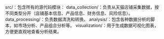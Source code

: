 src/：包含所有的源代码模块：
data_collection/：负责从天猫店铺采集数据，按不同类型分开（店铺基本信息、产品信息、财务信息、风险信息）。
data_processing/：负责数据清洗和转换。
analysis/：包含各种数据分析的脚本，如市场分析、产品组合分析等。
visualization/：用于生成数据可视化图表，方便更直观地查看分析结果。
